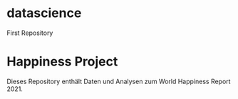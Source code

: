 # datascience
First Repository
# Happiness Project
Dieses Repository enthält Daten und Analysen zum World Happiness Report 2021.
